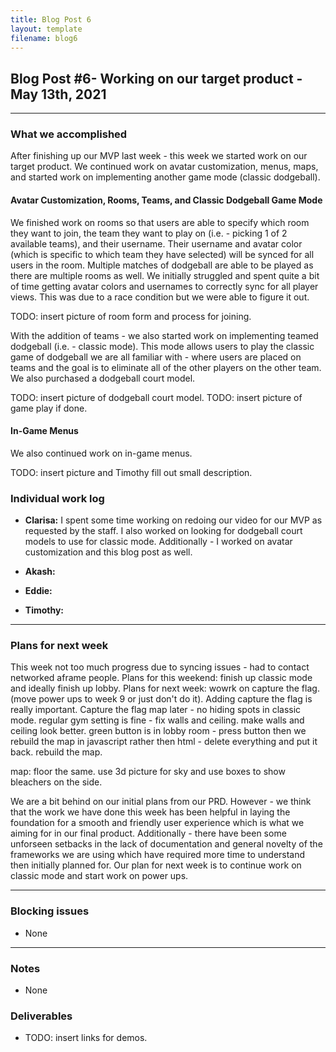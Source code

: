 ```yaml
---
title: Blog Post 6
layout: template
filename: blog6
---
```


## Blog Post #6- Working on our target product - May 13th, 2021

<hr>

### What we accomplished
After finishing up our MVP last week - this week we started work on our target product. We continued work on avatar customization, menus, maps, and started work on implementing another game mode (classic dodgeball).

#### Avatar Customization, Rooms, Teams, and Classic Dodgeball Game Mode
We finished work on rooms so that users are able to specify which room they want to join, the team they want to play on (i.e. - picking 1 of 2 available teams), and their username. Their username and avatar color (which is specific to which team they have selected) will be synced for all users in the room. Multiple matches of dodgeball are able to be played as there are multiple rooms as well. We initially struggled and spent quite a bit of time getting avatar colors and usernames to correctly sync for all player views. This was due to a race condition but we were able to figure it out.

TODO: insert picture of room form and process for joining.

With the addition of teams - we also started work on implementing teamed dodgeball (i.e. - classic mode). This mode allows users to play the classic game of dodgeball we are all familiar with - where users are placed on teams and the goal is to eliminate all of the other players on the other team. We also purchased a dodgeball court model.

TODO: insert picture of dodgeball court model.
TODO: insert picture of game play if done.

#### In-Game Menus
We also continued work on in-game menus.

TODO: insert picture and Timothy fill out small description.

### Individual work log

- **Clarisa:** I spent some time working on redoing our video for our MVP as requested by the staff. I also worked on looking for dodgeball court models to use for classic mode. Additionally - I worked on avatar customization and this blog post as well.

- **Akash:** 

- **Eddie:** 

- **Timothy:** 

<hr>

### Plans for next week
This week not too much progress due to syncing issues - had to contact networked aframe people.
Plans for this weekend: finish up classic mode and ideally finish up lobby.
Plans for next week: wowrk on capture the flag. (move power ups to week 9 or just don't do it). Adding capture the flag is really important.
Capture the flag map later - no hiding spots in classic mode. regular gym setting is fine - fix walls and ceiling. make walls and ceiling look better. green button is in lobby room - press button then we rebuild the map in javascript rather then html - delete everything and put it back. rebuild the map.

map: floor the same. use 3d picture for sky and use boxes to show bleachers on the side.

We are a bit behind on our initial plans from our PRD. However - we think that the work we have done this week has been helpful in laying the foundation for a smooth and friendly user experience which is what we aiming for in our final product. Additionally - there have been some unforseen setbacks in the lack of documentation and general novelty of the frameworks we are using which have required more time to understand then initially planned for. Our plan for next week is to continue work on classic mode and start work on power ups.

<hr>

### Blocking issues
- None

<hr>

### Notes
- None

### Deliverables
- TODO: insert links for demos.